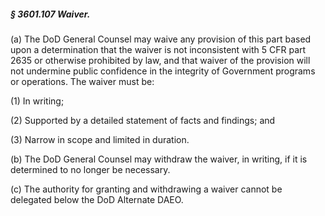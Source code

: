 ##### § 3601.107 Waiver. #####

(a) The DoD General Counsel may waive any provision of this part based upon a determination that the waiver is not inconsistent with 5 CFR part 2635 or otherwise prohibited by law, and that waiver of the provision will not undermine public confidence in the integrity of Government programs or operations. The waiver must be:

(1) In writing;

(2) Supported by a detailed statement of facts and findings; and

(3) Narrow in scope and limited in duration.

(b) The DoD General Counsel may withdraw the waiver, in writing, if it is determined to no longer be necessary.

(c) The authority for granting and withdrawing a waiver cannot be delegated below the DoD Alternate DAEO.